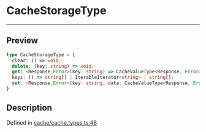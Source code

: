 

# CacheStorageType

<div class="api-docs__separator" data-reactroot="">

---

</div><div class="api-docs__section">

## Preview

</div><div class="api-docs__preview type">

```ts
type CacheStorageType = {
  clear: () => void; 
  delete: (key: string) => void; 
  get: <Response,Error>(key: string) => CacheValueType<Response, Error> | undefined; 
  keys: () => string[] | IterableIterator<string> | string[]; 
  set: <Response,Error>(key: string, data: CacheValueType<Response, Error>) => void; 
}
```

</div><div class="api-docs__section">

## Description

</div><div class="api-docs__description"><span class="api-docs__do-not-parse">



</span></div><p class="api-docs__definition">

Defined in [cache/cache.types.ts:48](https://github.com/BetterTyped/hyper-fetch/blob/d6c03b85/packages/core/src/cache/cache.types.ts#L48)

</p>